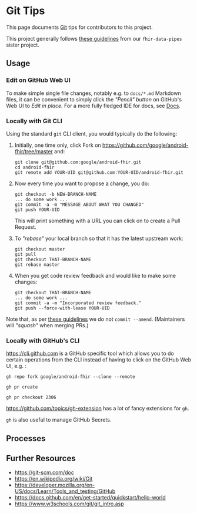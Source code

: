 # Git Tips

This page documents [Git](https://git-scm.com) tips for contributors to this project.

This project generally follows [these guidelines](https://github.com/google/fhir-data-pipes/blob/master/doc/review_process.md) from our `fhir-data-pipes` sister project.

## Usage

### Edit on GitHub Web UI

To make simple single file changes, notably e.g. to `docs/*.md` Markdown files,
it can be convenient to simply click the _"Pencil" button_ on GitHub's Web UI
to _Edit in place._ For a more fully fledged IDE for docs, see [Docs](docs.md).

### Locally with Git CLI

Using the standard `git` CLI client, you would typically do the following:

1. Initially, one time only, click Fork on https://github.com/google/android-fhir/tree/master and:

       git clone git@github.com:google/android-fhir.git
       cd android-fhir
       git remote add YOUR-UID git@github.com:YOUR-UID/android-fhir.git

2. Now every time you want to propose a change, you do:

       git checkout -b NEW-BRANCH-NAME
       ... do some work ...
       git commit -a -m "MESSAGE ABOUT WHAT YOU CHANGED"
       git push YOUR-UID

   This will print something with a URL you can click on to create a Pull Request.

3. To _"rebase"_ your local branch so that it has the latest upstream work:

       git checkout master
       git pull
       git checkout THAT-BRANCH-NAME
       git rebase master

4. When you get code review feedback and would like to make some changes:

       git checkout THAT-BRANCH-NAME
       ... do some work ...
       git commit -a -m "Incorporated review feedback."
       git push --force-with-lease YOUR-UID

Note that, as per [these guidelines](https://github.com/google/fhir-data-pipes/blob/master/doc/review_process.md) we do not `commit --amend`. (Maintainers will _"squash"_ when merging PRs.)

### Locally with GitHub's CLI

https://cli.github.com is a GitHub specific tool which allows you to do certain
operations from the CLI instead of having to click on the GitHub Web UI, e.g. :

    gh repo fork google/android-fhir --clone --remote

    gh pr create

    gh pr checkout 2306

https://github.com/topics/gh-extension has a lot of fancy extensions for `gh`.

`gh` is also useful to manage GitHub Secrets.

## Processes

## Further Resources

* https://git-scm.com/doc
* https://en.wikipedia.org/wiki/Git
* https://developer.mozilla.org/en-US/docs/Learn/Tools_and_testing/GitHub
* https://docs.github.com/en/get-started/quickstart/hello-world
* https://www.w3schools.com/git/git_intro.asp
